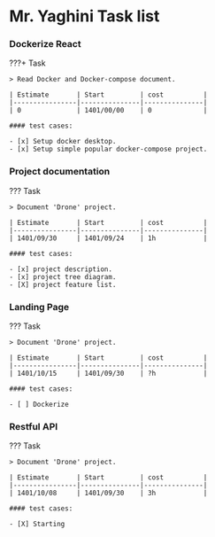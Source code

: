 # Mr. Yaghini Task list

### Dockerize React
???+ Task 

    > Read Docker and Docker-compose document.

    | Estimate       | Start         | cost          | 
    |----------------|---------------|---------------|
    | 0              | 1401/00/00    | 0             |

    #### test cases:

    - [x] Setup docker desktop.
    - [x] Setup simple popular docker-compose project.


### Project documentation
??? Task 

    > Document 'Drone' project.

    | Estimate       | Start         | cost          | 
    |----------------|---------------|---------------|
    | 1401/09/30     | 1401/09/24    | 1h            |

    #### test cases:

    - [x] project description.
    - [x] project tree diagram.
    - [X] project feature list.


### Landing Page
??? Task 

    > Document 'Drone' project.

    | Estimate       | Start         | cost          | 
    |----------------|---------------|---------------|
    | 1401/10/15     | 1401/09/30    | ?h            |

    #### test cases:

    - [ ] Dockerize


### Restful API
??? Task 

    > Document 'Drone' project.

    | Estimate       | Start         | cost          | 
    |----------------|---------------|---------------|
    | 1401/10/08     | 1401/09/30    | 3h            |

    #### test cases:

    - [X] Starting